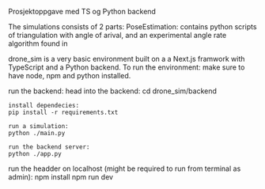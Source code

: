 Prosjektoppgave med TS og Python backend


The simulations consists of 2 parts:
PoseEstimation:
    contains python scripts of triangulation with angle of arival, and an experimental angle rate algorithm found in 

drone_sim is a very basic environment built on a a Next.js framwork with TypeScript and a Python backend. To run the environment:
make sure to have node, npm and python installed. 

run the backend:
    head into the backend:
    cd drone_sim/backend

    install dependecies:
    pip install -r requirements.txt

    run a simulation:
    python ./main.py

    run the backend server:
    python ./app.py

run the headder on localhost (might be required to run from terminal as admin):
    npm install
    npm run dev
